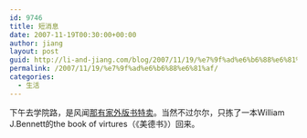 ```yaml
---
id: 9746
title: 短消息
date: 2007-11-19T00:30:00+00:00
author: jiang
layout: post
guid: http://li-and-jiang.com/blog/2007/11/19/%e7%9f%ad%e6%b6%88%e6%81%af/
permalink: /2007/11/19/%e7%9f%ad%e6%b6%88%e6%81%af/
categories:
  - 生活
---
```

下午去学院路，是风闻<a href="http://www.bookschina.com/ADService/omyb.asp" target="_blank">那有家外版书特卖</a>。当然不过尔尔，只拣了一本William J.Bennett的the book of virtures（《美德书》）回来。